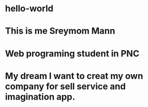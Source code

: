 # hello-world
# This is me Sreymom Mann
# Web programing student in PNC
# My dream I want to creat my own company for sell service and imagination app.
